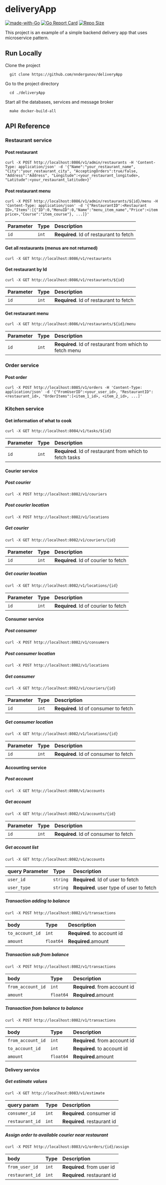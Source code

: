 # deliveryApp
[![made-with-Go](https://img.shields.io/badge/Made%20with-Go-1f425f.svg)](https://go.dev/)
[![Go Report Card](https://goreportcard.com/badge/github.com/nndergunov/deliveryApp)](https://goreportcard.com/report/github.com/nndergunov/deliveryApp)
[![Repo Size](https://img.shields.io/github/repo-size/nndergunov/deliveryApp)](https://github.com/nndergunov/deliveryApp)

This project is an example of a simple backend delivery app that uses microservice pattern.

## Run Locally

Clone the project

```shell
  git clone https://github.com/nndergunov/deliveryApp
```

Go to the project directory

```shell
  cd ./deliveryApp
```

Start all the databases, services and message broker

```shell
  make docker-build-all
```

## API Reference

### Restaurant service

#### Post restaurant

```shell
curl -X POST http://localhost:8086/v1/admin/restaurants -H 'Content-Type: application/json' -d '{"Name":"your_restaurant_name", "City":"your_restaurant_city", "AcceptingOrders":true/false, "Address":"Address", "Longitude":<your_restaurant_longitude>, "Latitude":<your_restaurant_latitude>}'
```

#### Post restaurant menu

```shell
curl -X POST http://localhost:8086/v1/admin/restaurants/${id}/menu -H 'Content-Type: application/json' -d '{"RestaurantID":<Restaurant ID>,"Items":[{"ID":0,"MenuID":0,"Name":"menu_item_name","Price":<item price>,"Course":"item_course"}, ...]}'
```

| Parameter | Type  | Description                             |
|:----------|:------|:----------------------------------------|
| `id`      | `int` | **Required**. Id of restaurant to fetch |

#### Get all restaurants (menus are not returned)

```shell
curl -X GET http://localhost:8086/v1/restaurants
```

#### Get restaurant by Id

```shell
curl -X GET http://localhost:8086/v1/restaurants/${id}
```

| Parameter | Type  | Description                             |
|:----------|:------|:----------------------------------------|
| `id`      | `int` | **Required**. Id of restaurant to fetch |

#### Get restaurant menu

```shell
curl -X GET http://localhost:8086/v1/restaurants/${id}/menu
```

| Parameter | Type  | Description                                             |
|:----------|:------|:--------------------------------------------------------|
| `id`      | `int` | **Required**. Id of restaurant from which to fetch menu |

### Order service

#### Post order

```shell
curl -X POST http://localhost:8085/v1/orders -H 'Content-Type: application/json' -d '{"FromUserID":<your_user_id>, "RestaurantID":<restaurant_id>, "OrderItems":[<item_1_id>, <item_2_id>, ...]'
```

### Kitchen service

#### Get information of what to cook

```shell
curl -X GET http://localhost:8084/v1/tasks/${id}
```

| Parameter | Type  | Description                                              |
|:----------|:------|:---------------------------------------------------------|
| `id`      | `int` | **Required**. Id of restaurant from which to fetch tasks |

#### Courier service

##### Post courier

```shell
curl -X POST http://localhost:8082/v1/couriers
```

##### Post courier location

```shell
curl -X POST http://localhost:8082/v1/locations
```

##### Get courier

```shell
curl -X GET http://localhost:8082/v1/couriers/{id}
```

| Parameter | Type  | Description                          |
|:----------|:------|:-------------------------------------|
| `id`      | `int` | **Required**. Id of courier to fetch |

##### Get courier location

```shell
curl -X GET http://localhost:8082/v1/locations/{id}
```

| Parameter | Type  | Description                          |
|:----------|:------|:-------------------------------------|
| `id`      | `int` | **Required**. Id of courier to fetch |

#### Consumer service

##### Post consumer

```shell
curl -X POST http://localhost:8082/v1/consumers
```

##### Post consumer location

```shell
curl -X POST http://localhost:8082/v1/locations
```

##### Get consumer

```shell
curl -X GET http://localhost:8082/v1/couriers/{id}
```

| Parameter | Type  | Description                           |
|:----------|:------|:--------------------------------------|
| `id`      | `int` | **Required**. Id of consumer to fetch |

##### Get consumer location

```shell
curl -X GET http://localhost:8082/v1/locations/{id}
```

| Parameter | Type  | Description                           |
|:----------|:------|:--------------------------------------|
| `id`      | `int` | **Required**. Id of consumer to fetch |

#### Accounting service

##### Post account

```shell
curl -X GET http://localhost:8080/v1/accounts
```

##### Get account

```shell
curl -X GET http://localhost:8082/v1/accounts/{id}
```

| Parameter | Type  | Description                           |
|:----------|:------|:--------------------------------------|
| `id`      | `int` | **Required**. Id of consumer to fetch |

##### Get account list

```shell
curl -X GET http://localhost:8082/v1/accounts
```

| query Parameter | Type     | Description                              |
|:----------------|:---------|:-----------------------------------------|
| `user_id`       | `string` | **Required**. Id of user to fetch        |
| `user_type`     | `string` | **Required**. user type of user to fetch |

##### Transaction adding to balance

```shell
curl -X POST http://localhost:8082/v1/transactions
```

| body              | Type      | Description                   |
|:------------------|:----------|:------------------------------|
| `to_account_id`   | `int`     | **Required**. to account id   |
| `amount`          | `float64` | **Required**.amount           |

##### Transaction sub from balance

```shell
curl -X POST http://localhost:8082/v1/transactions
```

| body              | Type      | Description                   |
|:------------------|:----------|:------------------------------|
| `from_account_id` | `int`     | **Required**. from account id |
| `amount`          | `float64` | **Required**.amount           |

##### Transaction from balance to balance

```shell
curl -X POST http://localhost:8082/v1/transactions
```

| body              | Type      | Description                   |
|:------------------|:----------|:------------------------------|
| `from_account_id` | `int`     | **Required**. from account id |
| `to_account_id`   | `int`     | **Required**. to account id   |
| `amount`          | `float64` | **Required**.amount           |

#### Delivery service

##### Get estimate values

```shell
curl -X GET http://localhost:8083/v1/estimate
```

| query param     | Type  | Description                 |
|:----------------|:------|:----------------------------|
| `consumer_id`   | `int` | **Required**. consumer id   |
| `restaurant_id` | `int` | **Required**. restaurant id |

##### Assign order to available courier near restaurant

```shell
curl -X POST http://localhost:8083/v1/orders/{id}/assign
```

| body            | Type  | Description                 |
|:----------------|:------|:----------------------------|
| `from_user_id`  | `int` | **Required**. from user id  |
| `restaurant_id` | `int` | **Required**. restaurant id |
